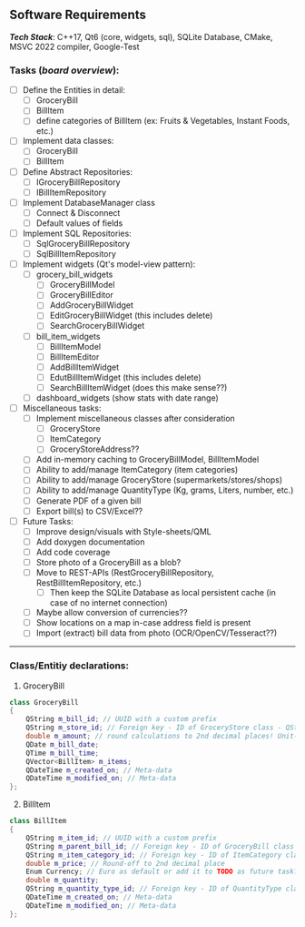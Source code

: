 ## Software Requirements

_**Tech Stack**_: C++17, Qt6 (core, widgets, sql), SQLite Database, CMake, MSVC 2022 compiler, Google-Test


### Tasks (_board overview_):
- [ ] Define the Entities in detail:
    - [ ] GroceryBill
    - [ ] BillItem
    - [ ] define categories of BillItem (ex: Fruits & Vegetables, Instant Foods, etc.)
- [ ] Implement data classes:
    - [ ] GroceryBill
    - [ ] BillItem
- [ ] Define Abstract Repositories:
    - [ ] IGroceryBillRepository
    - [ ] IBillItemRepository
- [ ] Implement DatabaseManager class
    - [ ] Connect & Disconnect
    - [ ] Default values of fields
- [ ] Implement SQL Repositories:
    - [ ] SqlGroceryBillRepository
    - [ ] SqlBillItemRepository
- [ ] Implement widgets (Qt's model-view pattern):
    - [ ] grocery_bill_widgets
        - [ ] GroceryBillModel
        - [ ] GroceryBillEditor
        - [ ] AddGroceryBillWidget
        - [ ] EditGroceryBillWidget (this includes delete)
        - [ ] SearchGroceryBillWidget
    - [ ] bill_item_widgets
        - [ ] BillItemModel
        - [ ] BillItemEditor
        - [ ] AddBillItemWidget
        - [ ] EdutBillItemWidget (this includes delete)
        - [ ] SearchBillItemWidget (does this make sense??)
    - [ ] dashboard_widgets (show stats with date range)
- [ ] Miscellaneous tasks:
    - [ ] Implement miscellaneous classes after consideration
        - [ ] GroceryStore
        - [ ] ItemCategory
        - [ ] GroceryStoreAddress??
    - [ ] Add in-memory caching to GroceryBillModel, BillItemModel
    - [ ] Ability to add/manage ItemCategory (item categories)
    - [ ] Ability to add/manage GroceryStore (supermarkets/stores/shops)
    - [ ] Ability to add/manage QuantityType (Kg, grams, Liters, number, etc.)
    - [ ] Generate PDF of a given bill
    - [ ] Export bill(s) to CSV/Excel??
- [ ] Future Tasks:
    - [ ] Improve design/visuals with Style-sheets/QML
    - [ ] Add doxygen documentation
    - [ ] Add code coverage
    - [ ] Store photo of a GroceryBill as a blob?
    - [ ] Move to REST-APIs (RestGroceryBillRepository, RestBillItemRepository, etc.)
         - [ ] Then keep the SQLite Database as local persistent cache (in case of no internet connection)
    - [ ] Maybe allow conversion of currencies??
    - [ ] Show locations on a map in-case address field is present
    - [ ] Import (extract) bill data from photo (OCR/OpenCV/Tesseract??)

--- 

### Class/Entitiy declarations:

1. GroceryBill
```C++
class GroceryBill
{
    QString m_bill_id; // UUID with a custom prefix
    QString m_store_id; // Foreign key - ID of GroceryStore class - QString name, bool is_franchise/is_chain, vector of addresses?. Selected from drop-down menu
    double m_amount; // round calculations to 2nd decimal places! Unit-test for accuracy!!
    QDate m_bill_date;
    QTime m_bill_time;
    QVector<BillItem> m_items;
    QDateTime m_created_on; // Meta-data
    QDateTime m_modified_on; // Meta-data
};
```

2. BillItem
```C++
class BillItem
{
    QString m_item_id; // UUID with a custom prefix
    QString m_parent_bill_id; // Foreign key - ID of GroceryBill class
    QString m_item_category_id; // Foreign key - ID of ItemCategory class
    double m_price; // Round-off to 2nd decimal place
    Enum Currency; // Euro as default or add it to TODO as future task?
    double m_quantity;
    QString m_quantity_type_id; // Foreign key - ID of QuantityType class (select from drop-down menu)
    QDateTime m_created_on; // Meta-data
    QDateTime m_modified_on; // Meta-data
};
```
